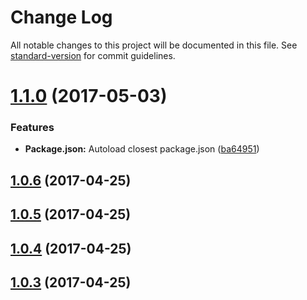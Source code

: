 # Change Log

All notable changes to this project will be documented in this file. See [standard-version](https://github.com/conventional-changelog/standard-version) for commit guidelines.

<a name="1.1.0"></a>
# [1.1.0](https://github.com/CrazySquirrel/gitbook-plugin-template-block/compare/v1.0.6...v1.1.0) (2017-05-03)


### Features

* **Package.json:** Autoload closest package.json ([ba64951](https://github.com/CrazySquirrel/gitbook-plugin-template-block/commit/ba64951))



<a name="1.0.6"></a>
## [1.0.6](https://github.com/CrazySquirrel/gitbook-plugin-template-block/compare/v1.0.5...v1.0.6) (2017-04-25)



<a name="1.0.5"></a>
## [1.0.5](https://github.com/CrazySquirrel/gitbook-plugin-template-block/compare/v1.0.4...v1.0.5) (2017-04-25)



<a name="1.0.4"></a>
## [1.0.4](https://github.com/CrazySquirrel/gitbook-plugin-template-block/compare/v1.0.3...v1.0.4) (2017-04-25)



<a name="1.0.3"></a>
## [1.0.3](https://github.com/CrazySquirrel/gitbook-plugin-template-block/compare/v1.0.2...v1.0.3) (2017-04-25)
